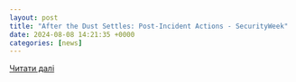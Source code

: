 ```yaml
---
layout: post
title: "After the Dust Settles: Post-Incident Actions - SecurityWeek"
date: 2024-08-08 14:21:35 +0000
categories: [news]
---
```


[Читати далі](https://www.securityweek.com/after-the-dust-settles-post-incident-actions/)
